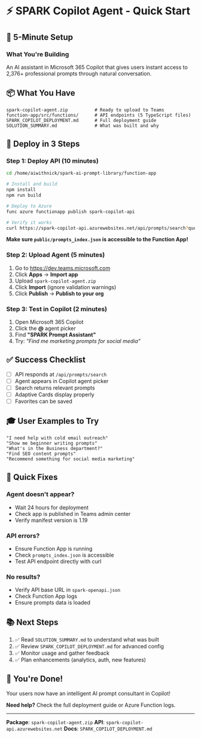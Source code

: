 # ⚡ SPARK Copilot Agent - Quick Start

## 🎯 5-Minute Setup

### What You're Building
An AI assistant in Microsoft 365 Copilot that gives users instant access to 2,376+ professional prompts through natural conversation.

## 📦 What You Have

```
spark-copilot-agent.zip          # Ready to upload to Teams
function-app/src/functions/      # API endpoints (5 TypeScript files)
SPARK_COPILOT_DEPLOYMENT.md      # Full deployment guide
SOLUTION_SUMMARY.md              # What was built and why
```

## 🚀 Deploy in 3 Steps

### Step 1: Deploy API (10 minutes)

```bash
cd /home/aiwithnick/spark-ai-prompt-library/function-app

# Install and build
npm install
npm run build

# Deploy to Azure
func azure functionapp publish spark-copilot-api

# Verify it works
curl https://spark-copilot-api.azurewebsites.net/api/prompts/search?query=marketing
```

**Make sure `public/prompts_index.json` is accessible to the Function App!**

### Step 2: Upload Agent (5 minutes)

1. Go to https://dev.teams.microsoft.com
2. Click **Apps** → **Import app**
3. Upload `spark-copilot-agent.zip`
4. Click **Import** (ignore validation warnings)
5. Click **Publish** → **Publish to your org**

### Step 3: Test in Copilot (2 minutes)

1. Open Microsoft 365 Copilot
2. Click the **@** agent picker
3. Find **"SPARK Prompt Assistant"**
4. Try: *"Find me marketing prompts for social media"*

## ✅ Success Checklist

- [ ] API responds at `/api/prompts/search`
- [ ] Agent appears in Copilot agent picker
- [ ] Search returns relevant prompts
- [ ] Adaptive Cards display properly
- [ ] Favorites can be saved

## 🎓 User Examples to Try

```
"I need help with cold email outreach"
"Show me beginner writing prompts"
"What's in the Business department?"
"Find SEO content prompts"
"Recommend something for social media marketing"
```

## 🔧 Quick Fixes

### Agent doesn't appear?
- Wait 24 hours for deployment
- Check app is published in Teams admin center
- Verify manifest version is 1.19

### API errors?
- Ensure Function App is running
- Check `prompts_index.json` is accessible
- Test API endpoint directly with curl

### No results?
- Verify API base URL in `spark-openapi.json`
- Check Function App logs
- Ensure prompts data is loaded

## 📚 Next Steps

1. ✅ Read `SOLUTION_SUMMARY.md` to understand what was built
2. ✅ Review `SPARK_COPILOT_DEPLOYMENT.md` for advanced config
3. ✅ Monitor usage and gather feedback
4. ✅ Plan enhancements (analytics, auth, new features)

## 🎉 You're Done!

Your users now have an intelligent AI prompt consultant in Copilot!

**Need help?** Check the full deployment guide or Azure Function logs.

---

**Package**: `spark-copilot-agent.zip`
**API**: `spark-copilot-api.azurewebsites.net`
**Docs**: `SPARK_COPILOT_DEPLOYMENT.md`
